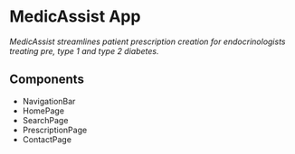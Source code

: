 # MedicAssist App

<i> MedicAssist streamlines patient prescription creation for endocrinologists treating pre, type 1 and type 2 diabetes. </i>

<h2> Components </h2>

- NavigationBar
- HomePage
- SearchPage
- PrescriptionPage
- ContactPage
